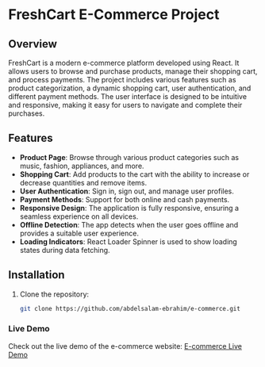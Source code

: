 # FreshCart E-Commerce Project

## Overview

FreshCart is a modern e-commerce platform developed using React. It allows users to browse and purchase products, manage their shopping cart, and process payments. The project includes various features such as product categorization, a dynamic shopping cart, user authentication, and different payment methods. The user interface is designed to be intuitive and responsive, making it easy for users to navigate and complete their purchases.

## Features

- **Product Page**: Browse through various product categories such as music, fashion, appliances, and more.
- **Shopping Cart**: Add products to the cart with the ability to increase or decrease quantities and remove items.
- **User Authentication**: Sign in, sign out, and manage user profiles.
- **Payment Methods**: Support for both online and cash payments.
- **Responsive Design**: The application is fully responsive, ensuring a seamless experience on all devices.
- **Offline Detection**: The app detects when the user goes offline and provides a suitable user experience.
- **Loading Indicators**: React Loader Spinner is used to show loading states during data fetching.

## Installation

1. Clone the repository:
   ```bash
   git clone https://github.com/abdelsalam-ebrahim/e-commerce.git

### Live Demo
Check out the live demo of the e-commerce website: [E-commerce Live Demo](https://abdelsalam-ebrahim.github.io/e-commerce/)
